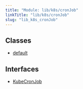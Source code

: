 ```yaml
---
title: "Module: lib/k8s/cronJob"
linkTitle: "lib/k8s/cronJob"
slug: "lib_k8s_cronJob"
---
```


## Classes

- [default](../classes/lib_k8s_cronJob.default.md)

## Interfaces

- [KubeCronJob](../interfaces/lib_k8s_cronJob.KubeCronJob.md)
